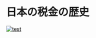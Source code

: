 # 日本の税金の歴史
[![test](https://github.com/aruitemasu/ros2/actions/workflows/test.yml/badge.svg)](https://github.com/aruitemasu/ros2/actions/workflows/test.yml)
